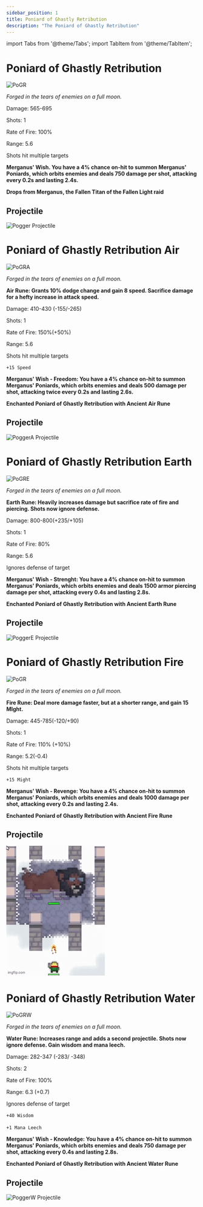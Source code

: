 ```yaml
---
sidebar_position: 1
title: Poniard of Ghastly Retribution 
description: "The Poniard of Ghastly Retribution"
---
```


import Tabs from '@theme/Tabs';
import TabItem from '@theme/TabItem';

<Tabs>
  <TabItem value="Poniard of Ghastly Retribution" label="Poniard of Ghastly Retribution" default>

# Poniard of Ghastly Retribution

![PoGR](https://vwiki.valorserver.com/api/item/picture/poniard%20of%20ghastly%20retribution)

<i>Forged in the tears of enemies on a full moon.</i>

Damage: 565-695

Shots: 1

Rate of Fire: 100%

Range: 5.6

Shots hit multiple targets

**Merganus' Wish. You have a 4% chance on-hit to summon Merganus' Poniards, which orbits enemies and deals 750 damage per shot, attacking every 0.2s and lasting 2.4s.**

**Drops from Merganus, the Fallen Titan of the Fallen Light raid**

## Projectile

![Pogger Projectile](https://github.com/Terracidal/Gifs/blob/7bd38b74784bcc828166902dd9ee607773b5ab48/9f6b9u.gif)

  </TabItem>
  <TabItem value="Air" label="Air">

# Poniard of Ghastly Retribution Air

![PoGRA](https://vwiki.valorserver.com/api/item/picture/poniard%20of%20ghastly%20retribution%20air)

<i>Forged in the tears of enemies on a full moon.</i>

**Air Rune: Grants 10% dodge change and gain 8 speed. Sacrifice damage for a hefty increase in attack speed.**

Damage: 410-430 (-155/-265)

Shots: 1

Rate of Fire: 150%(+50%)

Range: 5.6

Shots hit multiple targets

    +15 Speed

**Merganus' Wish - Freedom: You have a 4% chance on-hit to summon Merganus' Poniards, which orbits enemies and deals 500 damage per shot, attacking twice every 0.2s and lasting 2.6s.**



**Enchanted Poniard of Ghastly Retribution with Ancient Air Rune**

## Projectile

![PoggerA Projectile](https://github.com/Terracidal/Gifs/blob/527b8799cf46cea1b7076efdea8e0c020e1d8ed6/9f6cmd.gif)

  </TabItem>
  <TabItem value="Earth" label="Earth">

# Poniard of Ghastly Retribution Earth

![PoGRE](https://vwiki.valorserver.com/api/item/picture/poniard%20of%20ghastly%20retribution%20earth)

<i>Forged in the tears of enemies on a full moon.</i>

**Earth Rune: Heavily increases damage but sacrifice rate of fire and piercing. Shots now ignore defense.**

Damage: 800-800(+235/+105)

Shots: 1

Rate of Fire: 80%

Range: 5.6

Ignores defense of target

**Merganus' Wish - Strenght: You have a 4% chance on-hit to summon Merganus' Poniards, which orbits enemies and deals 1500 armor piercing damage per shot, attacking every 0.4s and lasting 2.8s.**


**Enchanted Poniard of Ghastly Retribution with Ancient Earth Rune**

## Projectile

![PoggerE Projectile](https://github.com/Terracidal/Gifs/blob/8e663f0f018760c9965ad363b9058c49e7c71533/9f6d4b.gif)


  </TabItem>
  <TabItem value="Fire" label="Fire">

# Poniard of Ghastly Retribution Fire

![PoGR](https://vwiki.valorserver.com/api/item/picture/poniard%20of%20ghastly%20retribution%20fire)

<i>Forged in the tears of enemies on a full moon.</i>

**Fire Rune: Deal more damage faster, but at a shorter range, and gain 15 MIght.**

Damage: 445-785(-120/+90)

Shots: 1

Rate of Fire: 110% (+10%)

Range: 5.2(-0.4)

Shots hit multiple targets

    +15 Might

**Merganus' Wish - Revenge: You have a 4% chance on-hit to summon Merganus' Poniards, which orbits enemies and deals 1000 damage per shot, attacking every 0.2s and lasting 2.4s.**


**Enchanted Poniard of Ghastly Retribution with Ancient Fire Rune**

## Projectile

![PoggerF Projectile](https://github.com/Terracidal/Gifs/blob/86ddb8e7ee768b34f306f7c90bf58de170105464/9f6dkl.gif)

  </TabItem>
  <TabItem value="Water" label="Water">

# Poniard of Ghastly Retribution Water

![PoGRW](https://i.imgur.com/vDxM5Ov.png)

<i>Forged in the tears of enemies on a full moon.</i>

**Water Rune: Increases range and adds a second projectile. Shots now ignore defense. Gain wisdom and mana leech.**

Damage: 282-347 (-283/ -348)

Shots: 2

Rate of Fire: 100%

Range: 6.3 (+0.7)

Ignores defense of target

    +40 Wisdom

    +1 Mana Leech
    
**Merganus' Wish - Knowledge: You have a 4% chance on-hit to summon Merganus' Poniards, which orbits enemies and deals 750 damage per shot, attacking every 0.4s and lasting 2.8s.**


**Enchanted Poniard of Ghastly Retribution with Ancient Water Rune**

## Projectile

![PoggerW Projectile](https://github.com/Terracidal/Gifs/blob/dbc887491aed5b3f9516f86e486af3ecc97f8e63/9f6e0r.gif)

  </TabItem>
</Tabs>
